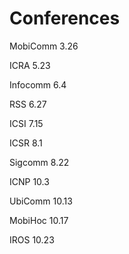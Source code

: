 # Conferences
MobiComm	3.26

ICRA	5.23

Infocomm	6.4

RSS	6.27

ICSI	7.15

ICSR	8.1

Sigcomm	8.22

ICNP	10.3

UbiComm	10.13

MobiHoc	10.17

IROS	10.23
